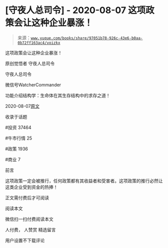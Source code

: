 # [守夜人总司令] - 2020-08-07 这项政策会让这种企业暴涨！

> 来源：[`www.yuque.com/books/share/97051b78-926c-43e6-b0aa-0b72ff163ac4/voizkx`](https://www.yuque.com/books/share/97051b78-926c-43e6-b0aa-0b72ff163ac4/voizkx)



这项政策会让这种企业暴涨！ 

原创觉悟者 守夜人总司令 

守夜人总司令 

微信号WatcherCommander 

功能介绍结构学：生命体在其生存结构中的求存之道！ 

2020-08-07[原文](https://mp.weixin.qq.com/s?__biz=MzAxNDk1NjI2Mw==&mid=2247485501&idx=1&sn=48afac32bfdab7acc8bcdc4c747a5060&chksm=9b8a2bb5acfda2a3cca374997c6b5a4e8e9e26e4f5bf4bd171ef9100692e431fab74cbbc15f6&scene=27#wechat_redirect&cpage=164) 

收录于话题 

#投资 37464 

#牛市行情 25 

#政策 1936 

#商业 7 

前言 

这项政策一定会被推行，任何政策都有其收益者和受害者。这项政策的推行必然让这类企业受到资金的热捧！ 

正文需付费后才可阅读 

阅读本文 

微信扫一扫付费阅读本文 

人付费， 人赞赏 <ne-h3 id="6sxET" data-lake-id="6sxET"><ne-heading-ext><ne-heading-anchor></ne-heading-anchor><ne-heading-fold></ne-heading-fold></ne-heading-ext><ne-heading-content>精选留言</ne-heading-content></ne-h3> 

用户设置不下载评论
